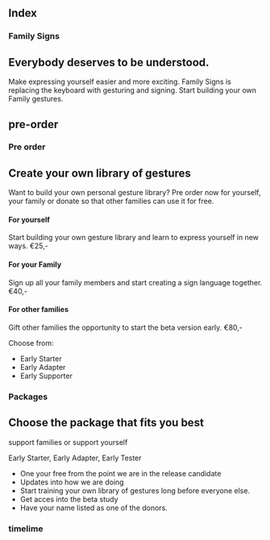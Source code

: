 
## Index

### Family Signs

## Everybody deserves to be understood.

Make expressing yourself easier and more exciting. 
Family Signs is replacing the keyboard with gesturing and signing.
Start building your own Family gestures.


## pre-order

### Pre order
## Create your own library of gestures
Want to build your own personal gesture library? Pre order now for yourself, your family or donate so that other families can use it for free.

#### For yourself
Start building your own gesture library and learn to express yourself in new ways.
€25,-

#### For your Family
Sign up all your family members and start creating a sign language together.
€40,-

#### For other families
Gift other families the opportunity to start the beta version early.
€80,-

Choose from:
- Early Starter
- Early Adapter
- Early Supporter

### Packages
## Choose the package that fits you best
support families or support yourself

Early Starter, Early Adapter, Early Tester

- One your free from the point we are in the release candidate
- Updates into how we are doing
- Start training your own library of gestures long before everyone else.
- Get acces into the beta study
- Have your name listed as one of the donors.

### timelime